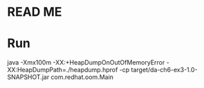 # READ ME

# Run

java -Xmx100m -XX:+HeapDumpOnOutOfMemoryError -XX:HeapDumpPath=./heapdump.hprof -cp target/da-ch6-ex3-1.0-SNAPSHOT.jar com.redhat.oom.Main
